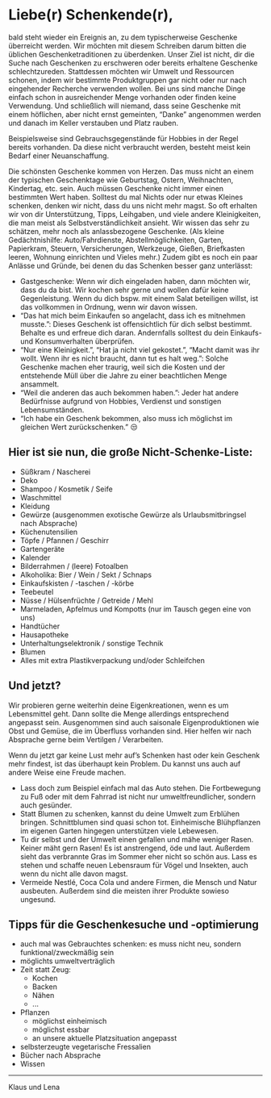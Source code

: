 # Liebe(r) Schenkende(r),

bald steht wieder ein Ereignis an, zu dem typischerweise Geschenke überreicht werden. Wir möchten mit diesem Schreiben darum bitten die üblichen Geschenketraditionen zu überdenken. Unser Ziel ist nicht, dir die Suche nach Geschenken zu erschweren oder bereits erhaltene Geschenke schlechtzureden. Stattdessen möchten wir Umwelt und Ressourcen schonen, indem wir bestimmte Produktgruppen gar nicht oder nur nach eingehender Recherche verwenden wollen. Bei uns sind manche Dinge einfach schon in ausreichender Menge vorhanden oder finden keine Verwendung. Und schließlich will niemand, dass seine Geschenke mit einem höflichen, aber nicht ernst gemeinten, “Danke” angenommen werden und danach im Keller verstauben und Platz rauben.

Beispielsweise sind Gebrauchsgegenstände für Hobbies in der Regel bereits vorhanden. Da diese nicht verbraucht werden, besteht meist kein Bedarf einer Neuanschaffung.

Die schönsten Geschenke kommen von Herzen. Das muss nicht an einem der typischen Geschenktage wie Geburtstag, Ostern, Weihnachten, Kindertag, etc. sein. Auch müssen Geschenke nicht immer einen bestimmten Wert haben. Solltest du mal Nichts oder nur etwas Kleines schenken, denken wir nicht, dass du uns nicht mehr magst.
So oft erhalten wir von dir Unterstützung, Tipps, Leihgaben, und viele andere Kleinigkeiten, die man meist als Selbstverständlichkeit ansieht. Wir wissen das sehr zu schätzen, mehr noch als anlassbezogene Geschenke. (Als kleine Gedächtnishilfe: Auto/Fahrdienste, Abstellmöglichkeiten, Garten, Papierkram, Steuern, Versicherungen, Werkzeuge, Gießen, Briefkasten leeren, Wohnung einrichten und Vieles mehr.)
Zudem gibt es noch ein paar Anlässe und Gründe, bei denen du das Schenken besser ganz unterlässt:

- Gastgeschenke: Wenn wir dich eingeladen haben, dann möchten wir, dass du da bist. Wir kochen sehr gerne und wollen dafür keine Gegenleistung. Wenn du dich bspw. mit einem Salat beteiligen willst, ist das vollkommen in Ordnung, wenn wir davon wissen.
- “Das hat mich beim Einkaufen so angelacht, dass ich es mitnehmen musste.”: Dieses Geschenk ist offensichtlich für dich selbst bestimmt. Behalte es und erfreue dich daran. Andernfalls solltest du dein Einkaufs- und Konsumverhalten überprüfen.
- “Nur eine Kleinigkeit.”, “Hat ja nicht viel gekostet.”, “Macht damit was ihr wollt. Wenn ihr es nicht braucht, dann tut es halt weg.”: Solche Geschenke machen eher traurig, weil sich die Kosten und der entstehende Müll über die Jahre zu einer beachtlichen Menge ansammelt.
- “Weil die anderen das auch bekommen haben.”: Jeder hat andere Bedürfnisse aufgrund von Hobbies, Verdienst und sonstigen Lebensumständen.
- “Ich habe ein Geschenk bekommen, also muss ich möglichst im gleichen Wert zurückschenken.” 😒

## Hier ist sie nun, die große Nicht-Schenke-Liste:

- Süßkram / Nascherei
- Deko
- Shampoo / Kosmetik / Seife
- Waschmittel
- Kleidung
- Gewürze (ausgenommen exotische Gewürze als Urlaubsmitbringsel nach Absprache)
- Küchenutensilien
- Töpfe / Pfannen / Geschirr
- Gartengeräte
- Kalender
- Bilderrahmen / (leere) Fotoalben
- Alkoholika: Bier / Wein / Sekt / Schnaps
- Einkaufskisten / -taschen / -körbe
- Teebeutel
- Nüsse / Hülsenfrüchte / Getreide / Mehl
- Marmeladen, Apfelmus und Kompotts (nur im Tausch gegen eine von uns)
- Handtücher
- Hausapotheke
- Unterhaltungselektronik / sonstige Technik
- Blumen
- Alles mit extra Plastikverpackung und/oder Schleifchen

## Und jetzt?

Wir probieren gerne weiterhin deine Eigenkreationen, wenn es um Lebensmittel geht. Dann sollte die Menge allerdings entsprechend angepasst sein.
Ausgenommen sind auch saisonale Eigenproduktionen wie Obst und Gemüse, die im Überfluss vorhanden sind. Hier helfen wir nach Absprache gerne beim Vertilgen / Verarbeiten.

Wenn du jetzt gar keine Lust mehr auf’s Schenken hast oder kein Geschenk mehr findest, ist das überhaupt kein Problem. Du kannst uns auch auf andere Weise eine Freude machen.

- Lass doch zum Beispiel einfach mal das Auto stehen. Die Fortbewegung zu Fuß oder mit dem Fahrrad ist nicht nur umweltfreundlicher, sondern auch gesünder.
- Statt Blumen zu schenken, kannst du deine Umwelt zum Erblühen bringen. Schnittblumen sind quasi schon tot. Einheimische Blühpflanzen im eigenen Garten hingegen unterstützen viele Lebewesen.
- Tu dir selbst und der Umwelt einen gefallen und mähe weniger Rasen. Keiner mäht gern Rasen! Es ist anstrengend, öde und laut. Außerdem sieht das verbrannte Gras im Sommer eher nicht so schön aus. Lass es stehen und schaffe neuen Lebensraum für Vögel und Insekten, auch wenn du nicht alle davon magst.
- Vermeide Nestlé, Coca Cola und andere Firmen, die Mensch und Natur ausbeuten. Außerdem sind die meisten ihrer Produkte sowieso ungesund.

## Tipps für die Geschenkesuche und -optimierung

- auch mal was Gebrauchtes schenken: es muss nicht neu, sondern funktional/zweckmäßig sein
- möglichts umweltverträglich
- Zeit statt Zeug:
  - Kochen
  - Backen
  - Nähen
  - ...
- Pflanzen
  - möglichst einheimisch
  - möglichst essbar
  - an unsere aktuelle Platzsituation angepasst
- selbsterzeugte vegetarische Fressalien
- Bücher nach Absprache
- Wissen

---

Klaus und Lena
